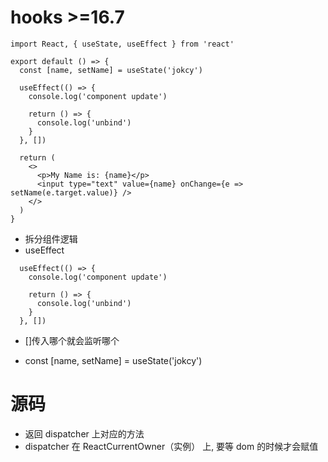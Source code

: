 # hooks >=16.7

```
import React, { useState, useEffect } from 'react'

export default () => {
  const [name, setName] = useState('jokcy')

  useEffect(() => {
    console.log('component update')

    return () => {
      console.log('unbind')
    }
  }, [])

  return (
    <>
      <p>My Name is: {name}</p>
      <input type="text" value={name} onChange={e => setName(e.target.value)} />
    </>
  )
}
```

- 拆分组件逻辑
- useEffect

```
  useEffect(() => {
    console.log('component update')

    return () => {
      console.log('unbind')
    }
  }, [])
```

- []传入哪个就会监听哪个

* const [name, setName] = useState('jokcy')

# 源码

- 返回 dispatcher 上对应的方法
- dispatcher 在 ReactCurrentOwner（实例） 上, 要等 dom 的时候才会赋值
